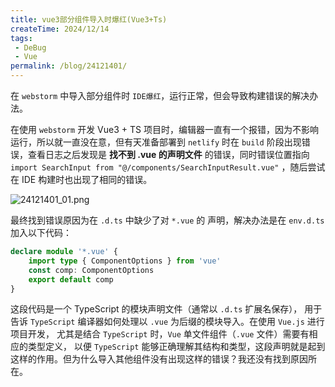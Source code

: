 ```yaml
---
title: vue3部分组件导入时爆红(Vue3+Ts)
createTime: 2024/12/14
tags:
 - DeBug
 - Vue
permalink: /blog/24121401/
---
```


在 `webstorm` 中导入部分组件时 `IDE爆红`，运行正常，但会导致构建错误的解决办法。
<!-- more -->  

在使用 `webstorm` 开发 Vue3 + TS 项目时，编辑器一直有一个报错，因为不影响运行，所以就一直没在意，但有天准备部署到 `netlify`
时在 `build` 阶段出现错误，查看日志之后发现是 **找不到 .vue 的声明文件** 的错误，同时错误位置指向
`import SearchInput from "@/components/SearchInputResult.vue"` ，随后尝试在 IDE 构建时也出现了相同的错误。

![24121401_01.png](/assets/24121401_01.png)

最终找到错误原因为在 `.d.ts` 中缺少了对 `*.vue` 的 声明，解决办法是在 `env.d.ts` 加入以下代码：
```ts
declare module '*.vue' {
    import type { ComponentOptions } from 'vue'
    const comp: ComponentOptions
    export default comp
}
```
这段代码是一个 TypeScript 的模块声明文件（通常以 `.d.ts` 扩展名保存），
用于告诉 `TypeScript` 编译器如何处理以 `.vue` 为后缀的模块导入。在使用 `Vue.js` 进行项目开发，
尤其是结合 `TypeScript` 时，`Vue` 单文件组件（`.vue` 文件）需要有相应的类型定义，
以便 `TypeScript` 能够正确理解其结构和类型，这段声明就是起到这样的作用。但为什么导入其他组件没有出现这样的错误？我还没有找到原因所在。
